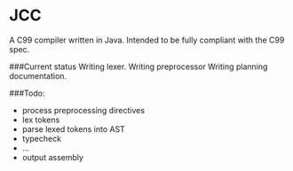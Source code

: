 JCC
===

A C99 compiler written in Java.
Intended to be fully compliant with the C99 spec.

###Current status 
Writing lexer.
Writing preprocessor
Writing planning documentation.

###Todo:
- process preprocessing directives
- lex tokens
- parse lexed tokens into AST
- typecheck
- ...
- output assembly
  